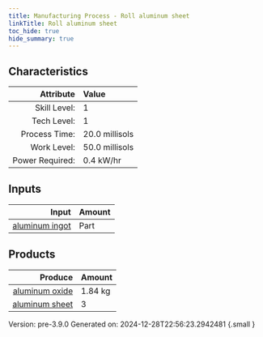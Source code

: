 ```yaml
---
title: Manufacturing Process - Roll aluminum sheet
linkTitle: Roll aluminum sheet
toc_hide: true
hide_summary: true
---
```



## Characteristics

| Attribute      | Value |
|--------:|:------|
|Skill Level:|1|
|Tech Level:|1|
|Process Time:|20.0 millisols|
|Work Level:|50.0 millisols|
|Power Required:|0.4 kW/hr|

## Inputs

| Input      | Amount |
|--------:|:------|
|[aluminum ingot](/docs/definitions/part/aluminum-ingot)|Part|2|

## Products


| Produce      | Amount |
|--------:|:------|
|[aluminum oxide](/docs/definitions/resource/aluminum-oxide)|1.84 kg|
|[aluminum sheet](/docs/definitions/part/aluminum-sheet)|3|


Version: pre-3.9.0 Generated on: 2024-12-28T22:56:23.2942481
{.small }

